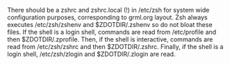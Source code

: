 There should be a zshrc and zshrc.local (!) in /etc/zsh for system wide configuration purposes, corresponding to grml.org layout.
Zsh always executes /etc/zsh/zshenv and $ZDOTDIR/.zshenv so do not bloat these files.
If the shell is a login shell, commands are read from /etc/profile and then $ZDOTDIR/.zprofile. Then, if the shell is interactive, commands are read from /etc/zsh/zshrc and then $ZDOTDIR/.zshrc. Finally, if the shell is a login shell, /etc/zsh/zlogin and $ZDOTDIR/.zlogin are read.
